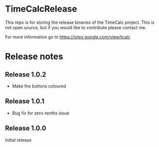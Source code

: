 # TimeCalcRelease
This repo is for storing the release binaries of the TimeCalc project.
This is not open source, but if you would like to contribute please contact me.

For more information go to
https://sites.google.com/view/tcalc

# Release notes
## Release 1.0.2
* Make the buttons coloured
## Release 1.0.1
* Bug fix for zero-tenths issue

## Release 1.0.0
Initial release
